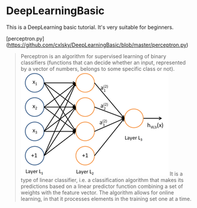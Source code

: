 # DeepLearningBasic
This is a DeepLearning basic tutorial. It's very suitable for beginners.

[perceptron.py] (https://github.com/cxlsky/DeepLearningBasic/blob/master/perceptron.py) 

>Perceptron is an algorithm for supervised learning of binary classifiers (functions that can decide whether an input, represented by a vector of numbers, belongs to some specific class or not). 
>![image](https://github.com/cxlsky/image_folder/blob/master/Perceptron.png)
>It is a type of linear classifier, i.e. a classification algorithm that makes its predictions based on a linear predictor function combining a set of weights with the feature vector. The algorithm allows for online learning, in that it processes elements in the training set one at a time.
